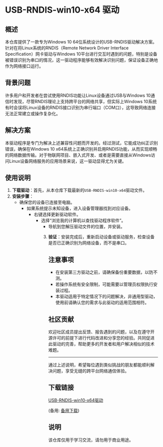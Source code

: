 # USB-RNDIS-win10-x64 驱动

## 概述

本仓库提供了一款专为Windows 10 64位系统设计的USB-RNDIS驱动解决方案。针对在将Linux系统的RNDIS（Remote Network Driver Interface Specification）网卡驱动与Windows 10平台进行交互时遇到的问题，特别是设备被错误识别为串口的情况，这一驱动程序能够有效解决识别问题，保证设备正确地作为网络接口运行。

## 背景问题

许多用户和开发者在尝试使用RNDIS功能让Linux设备通过USB与Windows 10通信时发现，尽管RNDIS理论上支持跨平台的网络共享，但实际上Windows 10系统有时会误将Linux设备的RNDIS接口识别为串行端口（COM口），这导致网络连接无法正常建立或操作复杂化。

## 解决方案

本驱动程序是专门为解决上述兼容性问题而开发的。经过测试，它能成功纠正识别错误，确保在Windows 10 x64系统上正确识别并启用RNDIS功能，从而实现顺畅的网络数据传输。对于物联网项目、嵌入式开发、或者是需要直接从Windows访问Linux设备网络服务的应用场景来说，这一驱动显得尤为关键。

## 使用说明

1. **下载驱动**：首先，从本仓库下载最新的`USB-RNDIS-win10-x64`驱动文件。
2. **安装步骤**：
   - 确保您的设备已连接至电脑。
      - 如果系统提示未知设备，进入设备管理器找到对应设备。
         - 右键选择更新驱动软件。
            - 选择“浏览我的计算机以查找驱动程序软件”。
               - 导航到您解压驱动文件的位置，并安装。
               3. **验证**：安装完成后，重新启动设备或驱动服务，检查设备是否已正确识别为网络设备，而不是串口。

                  ## 注意事项

                  - 在安装第三方驱动之前，请确保备份重要数据，以防不测。
                  - 若操作系统有安全限制，可能需要以管理员权限执行安装过程。
                  - 本驱动适用于特定情况下的问题解决，非通用型驱动，使用前请确认您的需求与此驱动的适用范围相符。

                  ## 社区贡献

                  欢迎社区成员提出反馈、报告遇到的问题，以及在遵守开源许可的前提下进行代码改进和分享您的经验。共同促进此驱动的完善，帮助更多的开发者和用户解决相似的技术难题。

                  ---

                  通过上述说明，希望每位遇到类似挑战的朋友都能顺利解决问题，享受无缝的跨平台网络通信体验。

                  ## 下载链接
                  [USB-RNDIS-win10-x64驱动](https://pan.quark.cn/s/041047ecfc5a) 

                  (备用: [备用下载](https://pan.baidu.com/s/1F4xsPzT244_048D3iU9mpg?pwd=1234))

                  ## 说明

                  该仓库仅用于学习交流，请勿用于商业用途。
